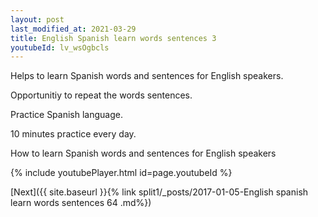 ```yaml
---
layout: post
last_modified_at: 2021-03-29
title: English Spanish learn words sentences 3 
youtubeId: lv_wsOgbcls
---
```

 
 
Helps to learn Spanish words and sentences for English speakers.

Opportunitiy to repeat the words sentences. 

Practice Spanish language. 
 
10 minutes practice every day. 
 
How to learn Spanish words and sentences for English speakers 
 
{% include youtubePlayer.html id=page.youtubeId %}
 
 
[Next]({{ site.baseurl }}{% link  split1/_posts/2017-01-05-English spanish learn words sentences 64 .md%})
 
